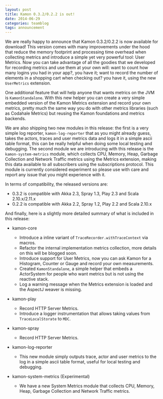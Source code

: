```yaml
---
layout: post
title: Kamon 0.3.2/0.2.2 is out!
date: 2014-06-29
categories: teamblog
tags: announcement
---
```


We are really happy to announce that Kamon 0.3.2/0.2.2 is now available for download! This version comes with many
improvements under the hood that reduce the memory footprint and processing time overhead when collecting metrics and
introduce a simple yet very powerful tool: User Metrics. Now you can take advantage of all the goodies that we developed
for recording metrics and use them at your own will: want to count how many logins you had in your app?, you have it;
want to record the number of elements in a shopping cart when checking out? you have it, using the new `UserMetrics`
extension.

One additional feature that will help anyone that wants metrics on the JVM is `KamonStandalone`. With this new helper
you can create a very simple embedded version of the Kamon Metrics extension and record your own metrics, pretty much
the same way you do with other metrics libraries (such as Codahale Metrics) but reusing the Kamon foundations and
metrics backends.

We are also shipping two new modules in this release: the first is a very simple log reporter, `kamon-log-reporter` that
as you might already guess, takes the actors, traces and user metrics data and logs it in a simple ascii table format,
this can be really helpful when doing some local testing and debugging. The second module we are introducing with this
release is the `kamon-system-metrics` module, which collects CPU, Memory, Heap, Garbage Collection and Network Traffic
metrics using the Metrics extension, making this data available to all subscribers using the subscriptions protocol.
This module is currently considered experiment so please use with care and report any issue that you might experience
with it.

In terms of compatibility, the released versions are:

   * 0.3.2 is compatible with Akka 2.3, Spray 1.3, Play 2.3 and Scala 2.10.x/2.11.x
   * 0.2.2 is compatible with Akka 2.2, Spray 1.2, Play 2.2 and Scala 2.10.x

And finally, here is a slightly more detailed summary of what is included in this release:

* kamon-core
    * Introduce a inline variant of `TraceRecorder.withTraceContext` via macros.
    * Refactor the internal implementation metrics collection, more details on this will be blogged soon.
    * Introduce support for User Metrics, now you can ask Kamon for a Histogram, Counter or Gauge and record your own
      measurements.
    * Created `KamonStandalone`, a simple helper that embeds a ActorSystem for people who want metrics but is not using
      the reactive stack.
    * Log a warning message when the Metrics extension is loaded and the AspectJ weaver is missing.

* kamon-play
    * Record HTTP Server Metrics.
    * Introduce a logger instrumentation that allows taking values from `TraceLocalStorate` to `MDC`.

* kamon-spray
    * Record HTTP Server Metrics.

* kamon-log-reporter
    * This new module simply outputs trace, actor and user metrics to the log in a simple ascii table format, useful for
      local testing and debugging.

* kamon-system-metrics (Experimental)
    * We have a new System Metrics module that collects CPU, Memory, Heap, Garbage Collection and Network Traffic metrics.

